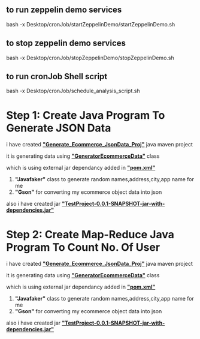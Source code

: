 ## to run zeppelin demo services
bash -x Desktop/cronJob/startZeppelinDemo/startZeppelinDemo.sh

## to stop zeppelin demo services
bash -x Desktop/cronJob/stopZeppelinDemo/stopZeppelinDemo.sh

## to run cronJob Shell script
bash -x Desktop/cronJob/schedule_analysis_script.sh 


# Step 1: Create Java Program To Generate JSON Data
i have created [<b>"Generate_Ecommerce_JsonData_Proj"</b>](https://github.com/kiranugalmugale15/Big-Data-CaseStudy/tree/main/Generate_Ecommerce_JsonData_Proj) java maven project

it is generating data using [<b>"GeneratorEcommerceData"</b>](https://github.com/kiranugalmugale15/Big-Data-CaseStudy/blob/main/Generate_Ecommerce_JsonData_Proj/src/main/java/GeneratorEcommerceData.java) class 

which is using external jar dependancy added in [<b>"pom.xml"</b>](https://github.com/kiranugalmugale15/Big-Data-CaseStudy/blob/main/Generate_Ecommerce_JsonData_Proj/pom.xml)
1. <b>"Javafaker"</b> class to generate random names,address,city,app name for me
2. <b>"Gson"</b> for converting my ecommerce object data into json

also i have created jar [<b>"TestProject-0.0.1-SNAPSHOT-jar-with-dependencies.jar"</b>](https://github.com/kiranugalmugale15/Big-Data-CaseStudy/tree/main/Generate_Ecommerce_JsonData_Proj/target)

# Step 2: Create Map-Reduce Java Program To Count No. Of User
i have created [<b>"Generate_Ecommerce_JsonData_Proj"</b>](https://github.com/kiranugalmugale15/Big-Data-CaseStudy/tree/main/Generate_Ecommerce_JsonData_Proj) java maven project

it is generating data using [<b>"GeneratorEcommerceData"</b>](https://github.com/kiranugalmugale15/Big-Data-CaseStudy/blob/main/Generate_Ecommerce_JsonData_Proj/src/main/java/GeneratorEcommerceData.java) class 

which is using external jar dependancy added in [<b>"pom.xml"</b>](https://github.com/kiranugalmugale15/Big-Data-CaseStudy/blob/main/Generate_Ecommerce_JsonData_Proj/pom.xml)
1. <b>"Javafaker"</b> class to generate random names,address,city,app name for me
2. <b>"Gson"</b> for converting my ecommerce object data into json

also i have created jar [<b>"TestProject-0.0.1-SNAPSHOT-jar-with-dependencies.jar"</b>](https://github.com/kiranugalmugale15/Big-Data-CaseStudy/tree/main/Generate_Ecommerce_JsonData_Proj/target)
